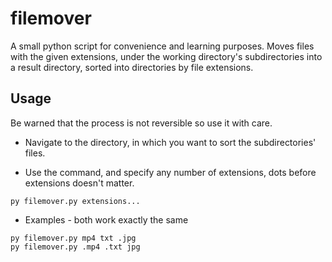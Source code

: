 # filemover
A small python script for convenience and learning purposes.
Moves files with the given extensions, under the working directory's subdirectories into a result directory, sorted into directories by file extensions.

## Usage
Be warned that the process is not reversible so use it with care.

- Navigate to the directory, in which you want to sort the subdirectories' files.

- Use the command, and specify any number of extensions, dots before extensions doesn't matter.

```
py filemover.py extensions...
```

- Examples - both work exactly the same
```
py filemover.py mp4 txt .jpg
py filemover.py .mp4 .txt jpg
```
